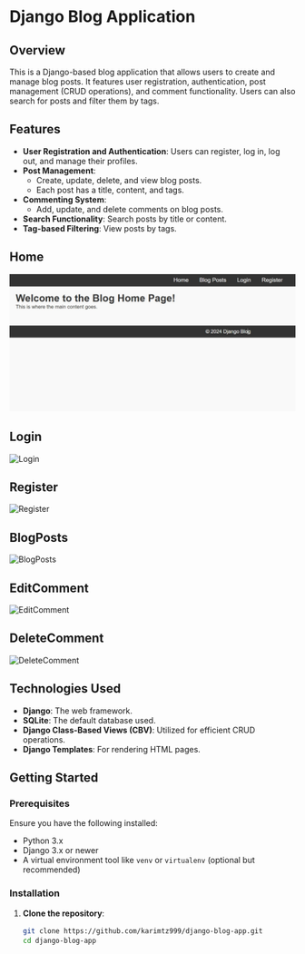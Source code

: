 # Django Blog Application

## Overview

This is a Django-based blog application that allows users to create and manage blog posts. It features user registration, authentication, post management (CRUD operations), and comment functionality. Users can also search for posts and filter them by tags.

## Features

- **User Registration and Authentication**: Users can register, log in, log out, and manage their profiles.
- **Post Management**: 
  - Create, update, delete, and view blog posts.
  - Each post has a title, content, and tags.
- **Commenting System**: 
  - Add, update, and delete comments on blog posts.
- **Search Functionality**: Search posts by title or content.
- **Tag-based Filtering**: View posts by tags.

## Home

![Home](django_blog/django_blog/images/2024-09-19%20at%2016.54.13_21e65de6.jpg)

## Login

![Login](django_blog/django_blog/images/Image%2024-09-19%at%16.56.16_70199948.jpg)

## Register

![Register](django_blog/django_blog/images/Image%2024-09-19%at16.56.40_5098c832.jpg)

## BlogPosts

![BlogPosts](django_blog/django_blog/images/Image%2024-09-19%at%16.58.07_84a03070.jpg)

## EditComment

![EditComment](django_blog/django_blog/images/Image%2024-09-19%at%16.58.29_68d3a295.jpg)

## DeleteComment

![DeleteComment](django_blog/django_blog/images/Image%2024-09-19%at%16.58.48_ff147d58.jpg)

## Technologies Used

- **Django**: The web framework.
- **SQLite**: The default database used.
- **Django Class-Based Views (CBV)**: Utilized for efficient CRUD operations.
- **Django Templates**: For rendering HTML pages.

## Getting Started

### Prerequisites

Ensure you have the following installed:

- Python 3.x
- Django 3.x or newer
- A virtual environment tool like `venv` or `virtualenv` (optional but recommended)

### Installation

1. **Clone the repository**:
   ```bash
   git clone https://github.com/karimtz999/django-blog-app.git
   cd django-blog-app
